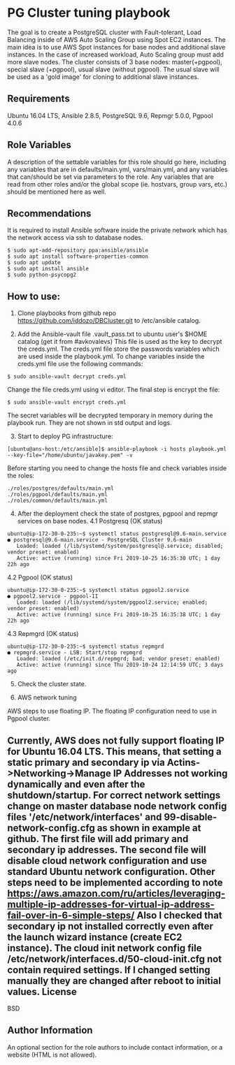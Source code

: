 PG Cluster tuning playbook
=========

The goal is to create a PostgreSQL cluster with Fault-tolerant, Load Balancing inside of AWS Auto Scaling Group using Spot EC2 instances. 
The main idea is to use AWS Spot instances for base nodes and additional slave instances. In the case of increased workload, Auto Scaling group must add more slave nodes. The cluster consists of 3 base nodes: master(+pgpool), special slave (+pgpool), usual slave (without pgpool). The usual slave will be used as a 'gold image' for cloning to additional slave instances. 


Requirements
------------
Ubuntu 16.04 LTS, Ansible 2.8.5, PostgreSQL 9.6, Repmgr 5.0.0, Pgpool 4.0.6

Role Variables
--------------

A description of the settable variables for this role should go here, including any variables that are in defaults/main.yml, vars/main.yml, and any variables that can/should be set via parameters to the role. Any variables that are read from other roles and/or the global scope (ie. hostvars, group vars, etc.) should be mentioned here as well.

Recommendations
---------------
It is required to install Ansible software inside the private network which has the network access via ssh to database nodes. 
```
$ sudo apt-add-repository ppa:ansible/ansible
$ sudo apt install software-properties-common
$ sudo apt update
$ sudo apt install ansible
$ sudo python-psycopg2 
```
How to use:
----------------
1. Clone playbooks from github repo https://github.com/iddozo/DBCluster.git to /etc/ansible catalog.

2. Add the Ansible-vault file .vault_pass.txt to ubuntu user's $HOME catalog (get it from #avkovalevs)
This file is used as the key to decrypt the creds.yml.
The creds.yml file store the passwords variables which are used inside the playbook.yml.
To change variables inside the creds.yml file use the following commands:
```
$ sudo ansible-vault decrypt creds.yml
```
Change the file creds.yml using vi editor. 
The final step is encrypt the file:
```
$ sudo ansible-vault encrypt creds.yml   
```
The secret variables will be decrypted temporary in memory during the playbook run. They are not shown in std output and logs.

3. Start to deploy PG infrastructure:
```
[ubuntu@ans-host:/etc/ansible]$ ansible-playbook -i hosts playbook.yml --key-file="/home/ubuntu/javakey.pem" -v
```
Before starting you need to change the hosts file and check variables inside the roles:
```
./roles/postgres/defaults/main.yml  
./roles/pgpool/defaults/main.yml  
./roles/common/defaults/main.yml  

```
4. After the deployment check the state of postgres, pgpool and repmgr services on base nodes.
4.1 Postgresq (OK status)
```
ubuntu@ip-172-30-0-235:~$ systemctl status postgresql@9.6-main.service
● postgresql@9.6-main.service - PostgreSQL Cluster 9.6-main
   Loaded: loaded (/lib/systemd/system/postgresql@.service; disabled; vendor preset: enabled)
   Active: active (running) since Fri 2019-10-25 16:35:30 UTC; 1 day 22h ago
```
4.2 Pgpool (OK status)
```
ubuntu@ip-172-30-0-235:~$ systemctl status pgpool2.service 
● pgpool2.service - pgpool-II
   Loaded: loaded (/lib/systemd/system/pgpool2.service; enabled; vendor preset: enabled)
   Active: active (running) since Fri 2019-10-25 16:35:38 UTC; 1 day 22h ago
```
4.3 Repmgrd (OK status)
```
ubuntu@ip-172-30-0-235:~$ systemctl status repmgrd
● repmgrd.service - LSB: Start/stop repmgrd
   Loaded: loaded (/etc/init.d/repmgrd; bad; vendor preset: enabled)
   Active: active (running) since Thu 2019-10-24 12:14:59 UTC; 3 days ago
```
5. Check the cluster state.

6. AWS network tuning  

AWS steps to use floating IP. The floating IP configuration need to use in Pgpool cluster.  

Currently, AWS does not fully support floating IP for Ubuntu 16.04 LTS. This means, that setting a static primary and secondary ip  via Actins->Networking->Manage IP Addresses not working dynamically and even after the shutdown/startup. For correct network settings change on master database node network config files '/etc/network/interfaces' and 99-disable-network-config.cfg as shown in example at github. The first file will add primary and secondary ip addresses. The second file will disable cloud network configuration and use standard Ubuntu network configuration. Other steps need to be implemented according to note https://aws.amazon.com/ru/articles/leveraging-multiple-ip-addresses-for-virtual-ip-address-fail-over-in-6-simple-steps/ 
 Also I checked that secondary ip not installed correctly even after the launch wizard instance (create EC2 instance). 
The cloud init network config file /etc/network/interfaces.d/50-cloud-init.cfg not contain required settings.
If I changed setting manually they are changed after reboot to initial values. 
License
-------

BSD

Author Information
------------------

An optional section for the role authors to include contact information, or a website (HTML is not allowed).
